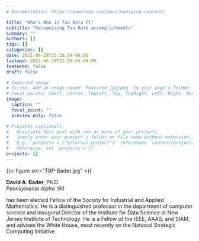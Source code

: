```yaml
---
# Documentation: https://wowchemy.com/docs/managing-content/

title: "Who's Who in Tau Beta Pi"
subtitle: "Recognizing Tau Bate accomplishments"
summary: ""
authors: []
tags: []
categories: []
date: 2021-06-28T15:26:54-04:00
lastmod: 2021-06-28T15:26:54-04:00
featured: false
draft: false

# Featured image
# To use, add an image named `featured.jpg/png` to your page's folder.
# Focal points: Smart, Center, TopLeft, Top, TopRight, Left, Right, BottomLeft, Bottom, BottomRight.
image:
  caption: ""
  focal_point: ""
  preview_only: false

# Projects (optional).
#   Associate this post with one or more of your projects.
#   Simply enter your project's folder or file name without extension.
#   E.g. `projects = ["internal-project"]` references `content/project/deep-learning/index.md`.
#   Otherwise, set `projects = []`.
projects: []
---
```


{{< figure src="TBP-Bader.jpg" >}}

**David A. Bader**, Ph.D.  
*Pennsylvania Alpha '90*  

has been elected Fellow of the Society for Industrial and Applied Mathematics. He is a distinguished professor in the department of computer science and inaugural Director of the Institute for Data Science at New Jersey Institute of Technology. He is a Fellow of the IEEE, AAAS, and SIAM, and advises the White House, most recently on the National Strategic Computing Initiative.
